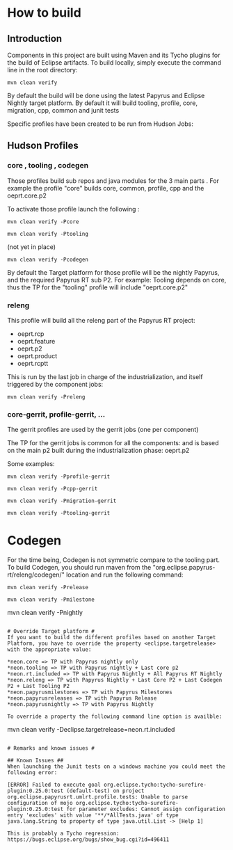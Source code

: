 # How to build #

## Introduction ##
Components in this project are built using Maven and its Tycho plugins for the build of Eclipse artifacts.
To build locally, simply execute the command line in the root directory:

```
mvn clean verify
```
By default the build will be done using the latest Papyrus and Eclipse Nightly target platform. 
By default it will build tooling, profile, core, migration, cpp, common and junit tests

Specific profiles have been created to be run from Hudson Jobs:

## Hudson Profiles ##

### core , tooling , codegen ###
Those profiles build sub repos and java modules for the 3 main parts . 
For example the profile "core" builds core, common, profile, cpp and the oeprt.core.p2

To activate those profile launch the following :

```
mvn clean verify -Pcore
```

```
mvn clean verify -Ptooling
```

(not yet in place)
```
mvn clean verify -Pcodegen
```

By default the Target platform for those profile will be the nightly Papyrus, and the required Papyrus RT sub P2. 
For example: Tooling depends on core, thus the TP for the "tooling" profile will include  "oeprt.core.p2"



### releng ###
This profile will build all the releng part of the Papyrus RT project: 
- oeprt.rcp
- oeprt.feature
- oeprt.p2
- oeprt.product
- oeprt.rcptt

This is run by the last job in charge of the industrialization, and itself triggered by the component jobs:
```
mvn clean verify -Preleng
```  

### core-gerrit, profile-gerrit, ... ###
The gerrit profiles are used by the gerrit jobs (one per component)

The TP for the gerrit jobs is common for all the components: and is based on the main p2 built during the industrialization phase: oeprt.p2


Some examples:

```
mvn clean verify -Pprofile-gerrit
```  

```
mvn clean verify -Pcpp-gerrit
```

```
mvn clean verify -Pmigration-gerrit
```

```
mvn clean verify -Ptooling-gerrit
```
# Codegen #
For the time being, Codegen is not symmetric compare to the tooling part. 
To build Codegen, you should run maven from the "org.eclipse.papyrus-rt/releng/codegen/" location and run the following command:

```
mvn clean verify -Prelease
```
```
mvn clean verify -Pmilestone

```
mvn clean verify -Pnightly
```

# Override Target platform #
If you want to build the different profiles based on another Target Platform, you have to override the property <eclipse.targetrelease> with the appropriate value:

*neon.core => TP with Papyrus nightly only
*neon.tooling => TP with Papyrus nightly + Last core p2
*neon.rt.included => TP with Papyrus Nightly + All Papyrus RT Nightly
*neon.releng => TP with Papyrus Nightly + Last Core P2 + Last Codegen P2 + Last Tooling P2
*neon.papyrusmilestones => TP with Papyrus Milestones
*neon.papyrusreleases => TP with Papyrus Release
*neon.papyrusnightly => TP with Papyrus Nightly

To override a property the following command line option is availble:

```
mvn clean verify -Declipse.targetrelease=neon.rt.included
```

# Remarks and known issues #

## Known Issues ##
When launching the Junit tests on a windows machine you could meet the following error:

[ERROR] Failed to execute goal org.eclipse.tycho:tycho-surefire-plugin:0.25.0:test (default-test) on project org.eclipse.papyrusrt.umlrt.profile.tests: Unable to parse configuration of mojo org.eclipse.tycho:tycho-surefire-plugin:0.25.0:test for parameter excludes: Cannot assign configuration entry 'excludes' with value '**/*AllTests.java' of type java.lang.String to property of type java.util.List -> [Help 1]

This is probably a Tycho regression: https://bugs.eclipse.org/bugs/show_bug.cgi?id=496411


 